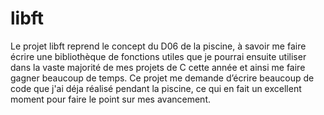 # libft
Le projet libft reprend le concept du D06 de la piscine, à savoir me faire écrire une bibliothèque de fonctions utiles que je pourrai ensuite utiliser dans la vaste majorité de mes projets de C cette année et ainsi me faire gagner beaucoup de temps. Ce projet me demande d’écrire beaucoup de code que j'ai déja réalisé pendant la piscine, ce qui en fait un excellent moment pour faire le point sur mes avancement.
